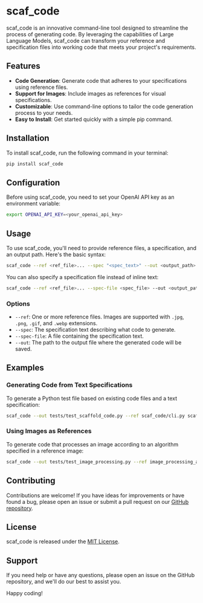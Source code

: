 # scaf_code

scaf_code is an innovative command-line tool designed to streamline the process of generating code. By leveraging the capabilities of Large Language Models, scaf_code can transform your reference and specification files into working code that meets your project's requirements.

## Features

- **Code Generation**: Generate code that adheres to your specifications using reference files.
- **Support for Images**: Include images as references for visual specifications.
- **Customizable**: Use command-line options to tailor the code generation process to your needs.
- **Easy to Install**: Get started quickly with a simple pip command.

## Installation

To install scaf_code, run the following command in your terminal:

```bash
pip install scaf_code
```

## Configuration

Before using scaf_code, you need to set your OpenAI API key as an environment variable:

```bash
export OPENAI_API_KEY=<your_openai_api_key>
```

## Usage

To use scaf_code, you'll need to provide reference files, a specification, and an output path. Here's the basic syntax:

```bash
scaf_code --ref <ref_file>... --spec "<spec_text>" --out <output_path>
```

You can also specify a specification file instead of inline text:

```bash
scaf_code --ref <ref_file>... --spec-file <spec_file> --out <output_path>
```

### Options

- `--ref`: One or more reference files. Images are supported with `.jpg`, `.png`, `.gif`, and `.webp` extensions.
- `--spec`: The specification text describing what code to generate.
- `--spec-file`: A file containing the specification text.
- `--out`: The path to the output file where the generated code will be saved.

## Examples

### Generating Code from Text Specifications

To generate a Python test file based on existing code files and a text specification:

```bash
scaf_code --out tests/test_scaffold_code.py --ref scaf_code/cli.py scaf_code/scaffold_code.py --spec "write pytest to scaf_code.scaffold_code.py"
```

### Using Images as References

To generate code that processes an image according to an algorithm specified in a reference image:

```bash
scaf_code --out tests/test_image_processing.py --ref image_processing_algorithm.jpg --spec "write a function to process an image according to the algorithm specified in the reference image"
```

## Contributing

Contributions are welcome! If you have ideas for improvements or have found a bug, please open an issue or submit a pull request on our [GitHub repository](https://github.com/mokemokechicken/scaf_code).

## License

scaf_code is released under the [MIT License](https://mokemokechicken.mit-license.org/). 

## Support

If you need help or have any questions, please open an issue on the GitHub repository, and we'll do our best to assist you.

Happy coding!
